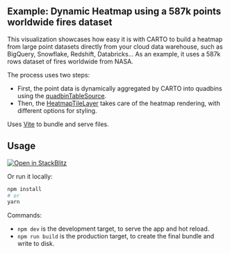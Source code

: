 ## Example: Dynamic Heatmap using a 587k points worldwide fires dataset

This visualization showcases how easy it is with CARTO to build a heatmap from large point datasets directly from your cloud data warehouse, such as BigQuery, Snowflake, Redshift, Databricks... As an example, it uses a 587k rows dataset of fires worldwide from NASA.

The process uses two steps:

- First, the point data is dynamically aggregated by CARTO into quadbins using the [quadbinTableSource](https://deck.gl/docs/api-reference/carto/data-sources#quadbintablesource).
- Then, the [HeatmapTileLayer](https://deck.gl/docs/api-reference/carto/heatmap-tile-layer) takes care of the heatmap rendering, with different options for styling.

Uses [Vite](https://vitejs.dev/) to bundle and serve files.

## Usage

[![Open in StackBlitz](https://developer.stackblitz.com/img/open_in_stackblitz.svg)](https://stackblitz.com/github/CartoDB/deck.gl-examples/tree/master/dynamic-heatmap?file=index.ts)

Or run it locally:

```bash
npm install
# or
yarn
```

Commands:

- `npm dev` is the development target, to serve the app and hot reload.
- `npm run build` is the production target, to create the final bundle and write to disk.
